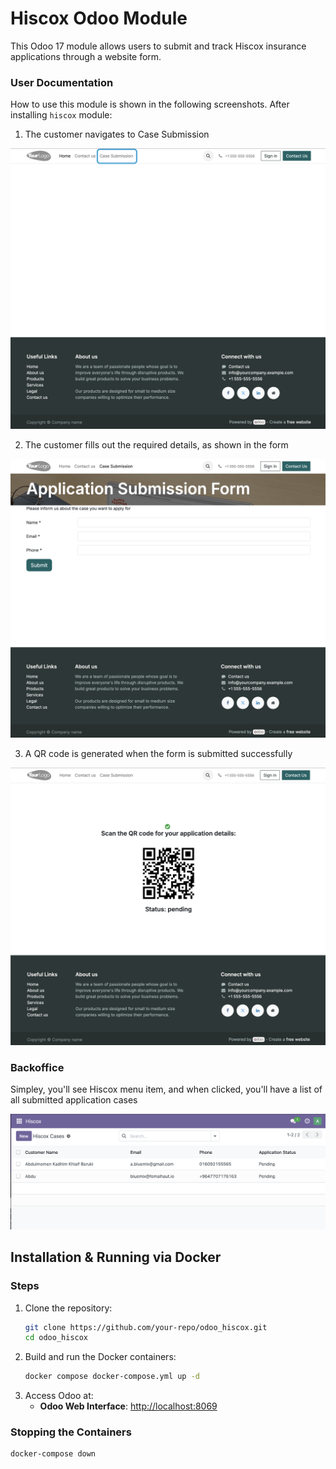# Hiscox Odoo Module

This Odoo 17 module allows users to submit and track Hiscox insurance applications through a website form.


### User Documentation

How to use this module is shown in the following screenshots. After installing `hiscox` module:

1) The customer navigates to Case Submission

![case-submission-website.png](docs/screenshots/case-submission-website.png)

2) The customer fills out the required details, as shown in the form

![case-submission-form.png](docs/screenshots/case-submission-form.png)

3) A QR code is generated when the form is submitted successfully

![case-submission-qr-code.png](docs/screenshots/case-submission-qr-code.png)

### Backoffice

Simpley, you'll see Hiscox menu item, and when clicked, you'll have a list of all submitted application cases

![hiscox-menu-odoo.png](docs/screenshots/hiscox-menu-odoo.png)



## Installation & Running via Docker
### Steps
1. Clone the repository:
   ```bash
   git clone https://github.com/your-repo/odoo_hiscox.git
   cd odoo_hiscox
   ```
2. Build and run the Docker containers:
   ```bash
   docker compose docker-compose.yml up -d
   ```
3. Access Odoo at:
   - **Odoo Web Interface**: [http://localhost:8069](http://localhost:8069)


### Stopping the Containers
```bash
docker-compose down
```

